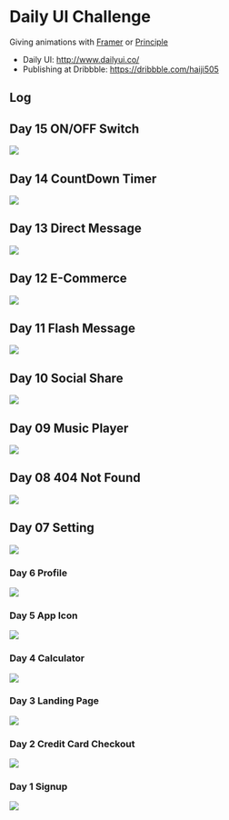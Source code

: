 # Daily UI Challenge

Giving animations with [Framer](https://framer.com/) or [Principle](http://principleformac.com/)

- Daily UI: http://www.dailyui.co/
- Publishing at Dribbble: https://dribbble.com/haiji505

## Log

## Day 15 ON/OFF Switch
![](https://github.com/haiiro-io/dailyui/blob/master/15_onoff_switch/15.gif)

## Day 14 CountDown Timer
![](https://github.com/haiiro-io/dailyui/blob/master/14_countdown_timer/14.png)

## Day 13 Direct Message
![](https://github.com/haiiro-io/dailyui/blob/master/13_direct_message/13.png)

## Day 12 E-Commerce
![](https://github.com/haiiro-io/dailyui/blob/master/12_e_commerce/12.png)

## Day 11 Flash Message
![](https://github.com/haiiro-io/dailyui/raw/master/11_flash_message/11.gif)

## Day 10 Social Share
![](https://github.com/haiiro-io/dailyui/raw/master/10_social_share/10(800x600).png)

## Day 09 Music Player
![](https://github.com/haiiro-io/dailyui/raw/master/09_musicplayer/09.png)

## Day 08 404 Not Found
![](https://github.com/haiiro-io/dailyui/raw/master/08_404/08.png)

## Day 07 Setting
![](https://github.com/haiiro-io/dailyui/raw/master/07_setting/07.gif)

### Day 6 Profile
![](https://raw.githubusercontent.com/haiiro-io/dailyui/6bfe9e6ba49d830ad7fd5770deca3044d1e7db6c/06_profile/06.gif)

### Day 5 App Icon
![](https://github.com/haiiro-io/dailyui/raw/master/05_icon/05.gif)

### Day 4 Calculator

![](https://github.com/haiiro-io/dailyui/raw/master/04_calculator/04.gif)

### Day 3 Landing Page

![](https://github.com/haiiro-io/dailyui/raw/master/03_landing_page/03.gif)

### Day 2 Credit Card Checkout

![](https://github.com/haiiro-io/dailyui/raw/master/02_credit_checkout/02.gif)

### Day 1 Signup

![](https://raw.githubusercontent.com/haiiro-io/dailyui/master/01_signup/01.gif)
